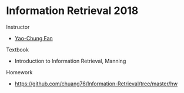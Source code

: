 # Information Retrieval 2018

Instructor

- [Yao-Chung Fan](http://web.nchu.edu.tw/~yfan/ "link")

Textbook

- Introduction to Information Retrieval, Manning

Homework

- https://github.com/chuang76/Information-Retrieval/tree/master/hw

